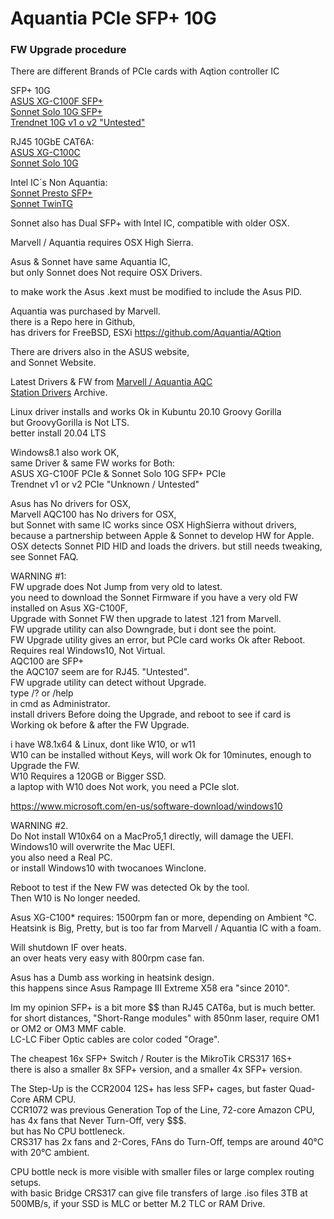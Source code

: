# Aquantia PCIe SFP+ 10G </br>
### FW Upgrade procedure </br>

There are different Brands of PCIe cards with Aqtion controller IC

SFP+ 10G </br>
[ASUS XG-C100F SFP+](https://www.asus.com/Networking-IoT-Servers/Wired-Networking/All-series/XG-C100F/) </br>
[Sonnet Solo 10G SFP+](https://www.sonnettech.com/product/solo10g-sfp-pcie-card.html) </br>
[Trendnet 10G v1 o v2 "Untested"](https://www.trendnet.com/products/10g-sfp-pcie-adapter/10-gigabit-pcie-sfp-network-adapter-TEG-10GECSFP-v2) </br>

RJ45 10GbE CAT6A: </br>
[ASUS XG-C100C](https://www.asus.com/networking-iot-servers/wired-networking/all-series/xg-c100c/) </br>
[Sonnet Solo 10G](https://www.sonnettech.com/product/solo10g-pcie-card.html) </br>

Intel IC´s Non Aquantia: </br>
[Sonnet Presto SFP+](https://www.sonnettech.com/product/presto10gbesfp.html) </br>
[Sonnet TwinTG](https://www.sonnettech.com/product/presto10gbaset.html) </br>

Sonnet also has Dual SFP+ with Intel IC, compatible with older OSX. </br>

Marvell / Aquantia requires OSX High Sierra. </br>

Asus & Sonnet have same Aquantia IC, </br>
but only Sonnet does Not require OSX Drivers. </br>

to make work the Asus .kext must be modified to include the Asus PID. </br>

Aquantia was purchased by Marvell. </br>
there is a Repo here in Github, </br>
has drivers for FreeBSD, ESXi https://github.com/Aquantia/AQtion </br>

There are drivers also in the ASUS website, </br>
and Sonnet Website. </br>

Latest Drivers & FW from [Marvell / Aquantia AQC](https://www.marvell.com/support/downloads.html) </br>
[Station Drivers](https://www.station-drivers.com/index.php/en-us/component/remository/Drivers/Marvell/LAN/AQC-107-108-100-113-114-115-...--and--AQN-107-108-100-.../lang,en-us/) Archive. </br>

Linux driver installs and works Ok in Kubuntu 20.10 Groovy Gorilla </br>
but GroovyGorilla is Not LTS. </br>
better install 20.04 LTS </br>

Windows8.1 also work OK, </br>
same Driver & same FW works for Both: </br>
ASUS XG-C100F PCIe & Sonnet Solo 10G SFP+ PCIe </br>
Trendnet v1 or v2 PCIe "Unknown / Untested" </br>

Asus has No drivers for OSX, </br>
Marvell AQC100 has No drivers for OSX, </br>
but Sonnet with same IC works since OSX HighSierra without drivers, </br>
because a partnership between Apple & Sonnet to develop HW for Apple. </br>
OSX detects Sonnet PID HID and loads the drivers.
but still needs tweaking, see Sonnet FAQ.

WARNING #1: </br>
FW upgrade does Not Jump from very old to latest. </br>
you need to download the Sonnet Firmware if you have a very old FW installed on Asus XG-C100F, </br>
Upgrade with Sonnet FW then upgrade to latest .121 from Marvell.  </br>
FW upgrade utility can also Downgrade, but i dont see the point. </br>
FW Upgrade utility gives an error, but PCIe card works Ok after Reboot. </br>
Requires real Windows10, Not Virtual. </br>
AQC100 are SFP+ </br>
the AQC107 seem are for RJ45. "Untested". </br>
FW upgrade utility can detect without Upgrade. </br>
type /? or /help </br>
in cmd as Administrator. </br>
install drivers Before doing the Upgrade, and reboot to see if card is Working ok before & after the FW Upgrade. </br>

i have W8.1x64 & Linux, dont like W10, or w11 </br>
W10 can be installed without Keys, will work Ok for 10minutes, enough to Upgrade the FW. </br>
W10 Requires a 120GB or Bigger SSD. </br>
a laptop with W10 does Not work, you need a PCIe slot. </br>

https://www.microsoft.com/en-us/software-download/windows10 </br>

WARNING #2. </br>
Do Not install W10x64 on a MacPro5,1 directly, will damage the UEFI. </br>
Windows10 will overwrite the Mac UEFI. </br>
you also need a Real PC. </br>
or install Windows10 with twocanoes Winclone. </br>

Reboot to test if the New FW was detected Ok by the tool. </br>
Then W10 is No longer needed. </br>


Asus XG-C100* requires: 1500rpm fan or more, depending on Ambient °C. </br>
Heatsink is Big, Pretty, but is too far from Marvell / Aquantia IC with a foam. </br>

Will shutdown IF over heats. </br>
an over heats very easy with 800rpm case fan. </br>

Asus has a Dumb ass working in heatsink design. </br>
this happens since Asus Rampage III Extreme X58 era "since 2010". </br>

Im my opinion SFP+ is a bit more $$ than RJ45 CAT6a, but is much better. </br>
for short distances, "Short-Range modules" with 850nm laser, require OM1 or OM2 or OM3 MMF cable. </br>
LC-LC Fiber Optic cables are color coded "Orage". </br>

The cheapest 16x SFP+ Switch / Router is the MikroTik CRS317 16S+ </br>
there is also a smaller 8x SFP+ version, and a smaller 4x SFP+ version. </br>

The Step-Up is the CCR2004 12S+ has less SFP+ cages, but faster Quad-Core ARM CPU. </br>
CCR1072 was previous Generation Top of the Line, 72-core Amazon CPU, has 4x fans that Never Turn-Off, very $$$. </br>
but has No CPU bottleneck. </br>
CRS317 has 2x fans and 2-Cores, FAns do Turn-Off, temps are around 40°C with 20°C ambient. </br>

CPU bottle neck is more visible with smaller files or large complex routing setups. </br>
with basic Bridge CRS317 can give file transfers of large .iso files 3TB at 500MB/s, if your SSD is MLC or better M.2 TLC or RAM Drive. </br>

